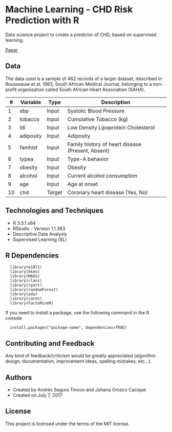 # Machine Learning - CHD Risk Prediction with R
Data science project to create a predictor of CHD, based on supervised learning.

<a href="https://github.com/ansegura7/ML_CHD_Prediction/blob/master/paper/CHD_Prediction_using_ML_techniques.pdf" target="_blank">Paper</a>

## Data
The data used is a sample of 462 records of a larger dataset, described in Rousseauw et al, 1983, South African Medical Journal, belonging to a non-profit organization called South African Heart Association (SAHA).

| # | Variable  | Type  |  Description |
|---|---|---|---|
| 1 | sbp | Input | Systolic Blood Pressure |
| 2 | tobacco | Input | Cumulative Tobacco (kg) |
| 3 | ldl | Input | Low Density Lipoprotein Cholesterol |
| 4 | adiposity | Input | Adiposity |
| 5 | famhist | Input | Family history of heart disease (Present, Absent) |
| 6 | typea | Input | Type-A behavior |
| 7 | obesity | Input | Obesity |
| 8 | alcohol | Input | Current alcohol consumption |
| 9 | age | Input | Age at onset |
| 10 | chd | Target | Coronary heart disease (Yes, No) |

## Technologies and Techniques
- R 3.5.1 x64
- RStudio - Version 1.1.383
- Descriptive Data Analysis
- Supervised Learning (SL)

## R Dependencies
```{r }
  library(e1071)
  library(kknn)
  library(MASS)
  library(class)
  library(rpart)
  library(randomForest)
  library(ada)
  library(caret)
  library(FactoMineR)
```

If you need to install a package, use the following command in the R console
```{r }
  install.packages("package-name", dependencies=TRUE)
```

## Contributing and Feedback
Any kind of feedback/criticism would be greatly appreciated (algorithm design, documentation, improvement ideas, spelling mistakes, etc...).

## Authors
- Created by Andrés Segura Tinoco and Johana Orozco Cacique
- Created on July 7, 2017

## License
This project is licensed under the terms of the MIT license.
